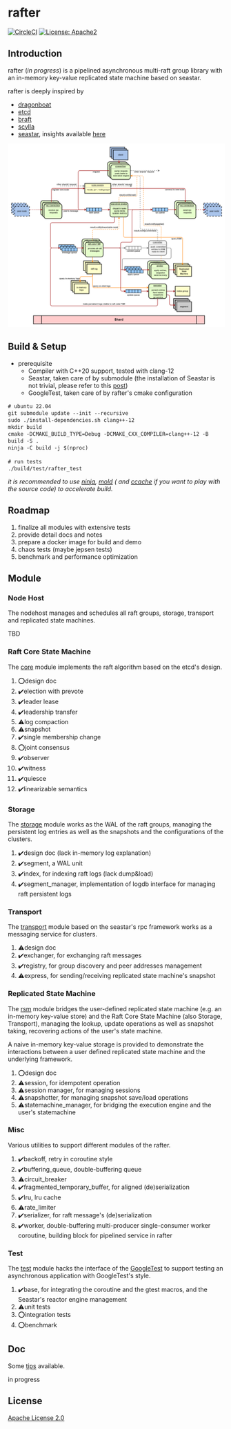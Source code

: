 # rafter

[![CircleCI](https://dl.circleci.com/status-badge/img/gh/JasonYuchen/seastar_playground/tree/circleci-project-setup.svg?style=svg)](https://dl.circleci.com/status-badge/redirect/gh/JasonYuchen/seastar_playground/tree/circleci-project-setup)
[![License: Apache2](https://img.shields.io/github/license/JasonYuchen/seastar_playground)](https://github.com/JasonYuchen/seastar_playground/blob/master/LICENSE)

## Introduction

rafter (*in progress*) is a pipelined asynchronous multi-raft group library with an in-memory key-value replicated state
machine based on seastar.

rafter is deeply inspired by

- [dragonboat](https://github.com/lni/dragonboat)
- [etcd](https://github.com/etcd-io/etcd)
- [braft](https://github.com/baidu/braft)
- [scylla](https://github.com/scylladb/scylla)
- [seastar](https://github.com/scylladb/seastar), insights
  available [here](https://github.com/JasonYuchen/notes/tree/master/seastar)

![rafter](rafter.drawio.png)

## Build & Setup

- prerequisite
  - Compiler with C++20 support, tested with clang-12
  - Seastar, taken care of by submodule (the installation of Seastar is not trivial, please refer to
    this [post](https://github.com/JasonYuchen/notes/blob/master/seastar/Setup.md))
  - GoogleTest, taken care of by rafter's cmake configuration

```shell
# ubuntu 22.04
git submodule update --init --recursive
sudo ./install-dependencies.sh clang++-12
mkdir build
cmake -DCMAKE_BUILD_TYPE=Debug -DCMAKE_CXX_COMPILER=clang++-12 -B build -S .
ninja -C build -j $(nproc)

# run tests
./build/test/rafter_test
```

*it is recommended to use [ninja](https://github.com/ninja-build/ninja), [mold](https://github.com/rui314/mold) (
and [ccache](https://github.com/ccache/ccache) if you want to play with the source code) to accelerate build.*

## Roadmap

1. finalize all modules with extensive tests
2. provide detail docs and notes
3. prepare a docker image for build and demo
4. chaos tests (maybe jepsen tests)
5. benchmark and performance optimization

## Module

### Node Host

The nodehost manages and schedules all raft groups, storage, transport and replicated state machines.

TBD

### Raft Core State Machine

The [core](core/README.md) module implements the raft algorithm based on the etcd's design.

1. ⭕design doc
2. ✔️election with prevote
3. ✔️leader lease
4. ✔️leadership transfer
5. ⚠️log compaction
6. ⚠️snapshot
7. ✔️single membership change
8. ⭕joint consensus
9. ✔️observer
10. ✔️witness
11. ✔️quiesce
12. ✔️linearizable semantics

### Storage

The [storage](storage/README.md) module works as the WAL of the raft groups, managing the persistent log entries as well
as the snapshots and the configurations of the clusters.

1. ✔️design doc (lack in-memory log explanation)
2. ✔️segment, a WAL unit
3. ✔️index, for indexing raft logs (lack dump&load)
4. ✔️segment_manager, implementation of logdb interface for managing raft persistent logs

### Transport

The [transport](transport/README.md) module based on the seastar's rpc framework works as a messaging service for
clusters.

1. ⚠️design doc
2. ✔️exchanger, for exchanging raft messages
3. ✔️registry, for group discovery and peer addresses management
4. ⚠️express, for sending/receiving replicated state machine's snapshot

### Replicated State Machine

The [rsm](rsm/README.md) module bridges the user-defined replicated state machine (e.g. an in-memory key-value
store) and the Raft Core State Machine (also Storage, Transport), managing the lookup, update operations as well as
snapshot taking, recovering actions of the user's state machine.

A naive in-memory key-value storage is provided to demonstrate the interactions between a user
defined replicated state machine and the underlying framework.

1. ⭕design doc
2. ⚠️session, for idempotent operation
3. ⚠️session manager, for managing sessions
4. ⚠️snapshotter, for managing snapshot save/load operations
5. ⚠️statemachine_manager, for bridging the execution engine and the user's statemachine

### Misc

Various utilities to support different modules of the rafter.

1. ✔️backoff, retry in coroutine style
2. ✔️buffering_queue, double-buffering queue
3. ⚠️circuit_breaker
4. ✔️fragmented_temporary_buffer, for aligned (de)serialization
5. ✔️lru, lru cache
6. ⚠️rate_limiter
7. ✔️serializer, for raft message's (de)serialization
8. ✔️worker, double-buffering multi-producer single-consumer worker coroutine, building block for pipelined service in
   rafter

### Test

The [test](test/README.md) module hacks the interface of the [GoogleTest](https://github.com/google/googletest) to
support testing an asynchronous application with GoogleTest's style.

1. ✔️base, for integrating the coroutine and the gtest macros, and the Seastar's reactor engine management
2. ⚠️unit tests
3. ⭕integration tests
4. ⭕benchmark

## Doc

Some [tips](doc/tips.md) available.

in progress

## License

[Apache License 2.0](LICENSE)
